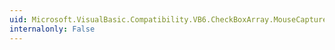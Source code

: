 ```yaml
---
uid: Microsoft.VisualBasic.Compatibility.VB6.CheckBoxArray.MouseCaptureChanged
internalonly: False
---
```

